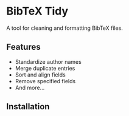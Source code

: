 # BibTeX Tidy

A tool for cleaning and formatting BibTeX files.

## Features
- Standardize author names
- Merge duplicate entries
- Sort and align fields
- Remove specified fields
- And more...

## Installation